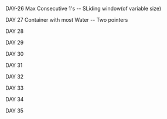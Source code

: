  DAY-26  Max Consecutive 1's -- SLiding window(of variable size)
 
 DAY 27  Container with most Water -- Two pointers
 
 DAY 28
 
 DAY 29
 
 DAY 30
 
 DAY 31
 
 DAY 32
 
 DAY 33
 
 DAY 34
 
 DAY 35
